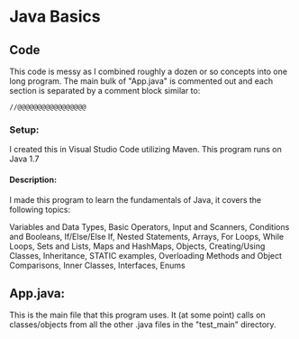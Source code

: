 # Java Basics

## Code
This code is messy as I combined roughly a dozen or so concepts into one long program. The main bulk of "App.java" is commented out and each section is separated by a comment block similar to:

``
//@@@@@@@@@@@@@@@@@
``


### Setup:
I created this in Visual Studio Code utilizing Maven. This program runs on Java 1.7

#### Description:
I made this program to learn the fundamentals of Java, it covers the following topics:

Variables and Data Types, Basic Operators, Input and Scanners, Conditions and Booleans, If/Else/Else If, Nested Statements, Arrays, For Loops, While Loops, Sets and Lists, Maps and HashMaps, Objects, Creating/Using Classes, Inheritance, STATIC examples, Overloading Methods and Object Comparisons, Inner Classes, Interfaces, Enums

## App.java:
This is the main file that this program uses. It (at some point) calls on classes/objects from all the other .java files in the "test_main" directory.
